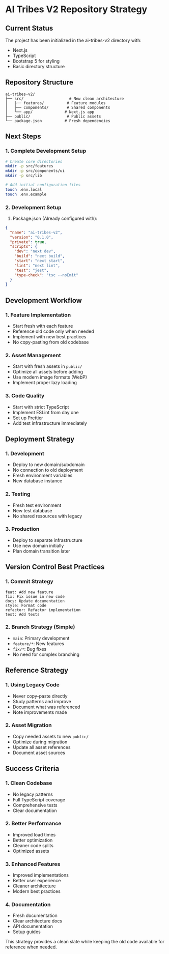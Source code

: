 # AI Tribes V2 Repository Strategy

## Current Status

The project has been initialized in the ai-tribes-v2 directory with:
- Next.js
- TypeScript
- Bootstrap 5 for styling
- Basic directory structure

## Repository Structure
```
ai-tribes-v2/
├── src/                    # New clean architecture
│   ├── features/          # Feature modules
│   ├── components/        # Shared components
│   └── app/              # Next.js app
├── public/                # Public assets
└── package.json          # Fresh dependencies
```

## Next Steps

### 1. Complete Development Setup
```bash
# Create core directories
mkdir -p src/features
mkdir -p src/components/ui
mkdir -p src/lib

# Add initial configuration files
touch .env.local
touch .env.example
```

### 2. Development Setup

1. Package.json (Already configured with):
```json
{
  "name": "ai-tribes-v2",
  "version": "0.1.0",
  "private": true,
  "scripts": {
    "dev": "next dev",
    "build": "next build",
    "start": "next start",
    "lint": "next lint",
    "test": "jest",
    "type-check": "tsc --noEmit"
  }
}
```

## Development Workflow

### 1. Feature Implementation
- Start fresh with each feature
- Reference old code only when needed
- Implement with new best practices
- No copy-pasting from old codebase

### 2. Asset Management
- Start with fresh assets in `public/`
- Optimize all assets before adding
- Use modern image formats (WebP)
- Implement proper lazy loading

### 3. Code Quality
- Start with strict TypeScript
- Implement ESLint from day one
- Set up Prettier
- Add test infrastructure immediately

## Deployment Strategy

### 1. Development
- Deploy to new domain/subdomain
- No connection to old deployment
- Fresh environment variables
- New database instance

### 2. Testing
- Fresh test environment
- New test database
- No shared resources with legacy

### 3. Production
- Deploy to separate infrastructure
- Use new domain initially
- Plan domain transition later

## Version Control Best Practices

### 1. Commit Strategy
```
feat: Add new feature
fix: Fix issue in new code
docs: Update documentation
style: Format code
refactor: Refactor implementation
test: Add tests
```

### 2. Branch Strategy (Simple)
- `main`: Primary development
- `feature/*`: New features
- `fix/*`: Bug fixes
- No need for complex branching

## Reference Strategy

### 1. Using Legacy Code
- Never copy-paste directly
- Study patterns and improve
- Document what was referenced
- Note improvements made

### 2. Asset Migration
- Copy needed assets to new `public/`
- Optimize during migration
- Update all asset references
- Document asset sources

## Success Criteria

### 1. Clean Codebase
- No legacy patterns
- Full TypeScript coverage
- Comprehensive tests
- Clear documentation

### 2. Better Performance
- Improved load times
- Better optimization
- Cleaner code splits
- Optimized assets

### 3. Enhanced Features
- Improved implementations
- Better user experience
- Cleaner architecture
- Modern best practices

### 4. Documentation
- Fresh documentation
- Clear architecture docs
- API documentation
- Setup guides

This strategy provides a clean slate while keeping the old code available for reference when needed. 